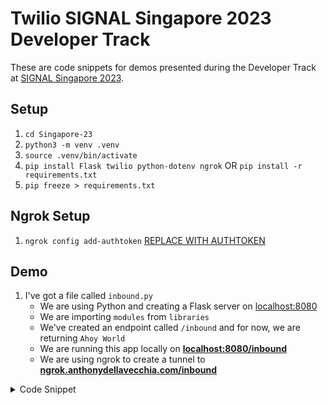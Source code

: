 # Twilio SIGNAL Singapore 2023 Developer Track

These are code snippets for demos presented during the Developer Track at [SIGNAL Singapore 2023](https://signal.twilio.com/2023/singapore).


## Setup

1. `cd Singapore-23`
2. `python3 -m venv .venv`
3. `source .venv/bin/activate`
4. `pip install Flask twilio python-dotenv ngrok`
    OR
    `pip install -r requirements.txt`
5. `pip freeze > requirements.txt`


## Ngrok Setup

1. `ngrok config add-authtoken` [REPLACE WITH AUTHTOKEN](https://dashboard.ngrok.com/get-started/your-authtoken)


## Demo

1. I've got a file called `inbound.py`
    - We are using Python and creating a Flask server on [localhost:8080](http://localhost:8080)
    - We are importing `modules` from `libraries`
    - We've created an endpoint called `/inbound` and for now, we are returning `Ahoy World`
    - We are running this app locally on
    **[localhost:8080/inbound](http://localhost:8080/inbound)**
    - We are using ngrok to create a tunnel to
    **[ngrok.anthonydellavecchia.com/inbound](ngrok.anthonydellavecchia.com/inbound)**

<details>
    <summary>Code Snippet</summary>
    
    ```
    from flask import Flask, request
    from twilio.twiml.messaging_response import MessagingResponse
    from twilio.rest import Client
    from twilio.base.exceptions import TwilioException
    import os
    from dotenv import load_dotenv
    import ngrok

    load_dotenv()

    app = Flask(__name__)
    port = 8080


    @app.route("/inbound", methods=['GET', 'POST'])
    def test():
        return "Ahoy, World"


    if __name__ == "__main__":
        try:
            ngrok_tunnel = ngrok.connect(port, authtoken_from_env=True, domain="ngrok.anthonydellavecchia.com")
            print("Running live at: ", ngrok_tunnel.url())
        except Exception as e:
            print("Error while starting ngrok:", e)

        app.run(host='localhost', port=port)
    ```

</details>